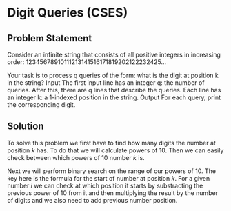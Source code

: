 # Digit Queries (CSES)

## Problem Statement
Consider an infinite string that consists of all positive integers in increasing order:
12345678910111213141516171819202122232425...

Your task is to process q queries of the form: what is the digit at position k in the string?
Input
The first input line has an integer q: the number of queries.
After this, there are q lines that describe the queries. Each line has an integer k: a 1-indexed position in the string.
Output
For each query, print the corresponding digit.

## Solution

To solve this problem we first have to find how many digits the number at
position $k$ has. To do that we will calculate powers of $10$. Then we can easily
check between which powers of $10$ number $k$ is.

Next we will perform binary search on the range of our powers of $10$. The
key here is the formula for the start of number at position $k$. For a given number $i$ we can check at which position it starts by substracting the previous power of $10$ from it and then multiplying the result by the number of digits and we also need to add previous number position.